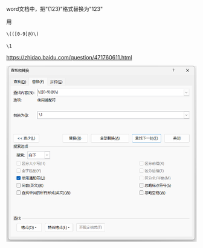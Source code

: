 

word文档中，把"(123)"格式替换为"123"

用
```
\(([0-9]@)\)

\1
```
https://zhidao.baidu.com/question/471760611.html

![](PasteImage/2023-02-11-00-29-02.png)